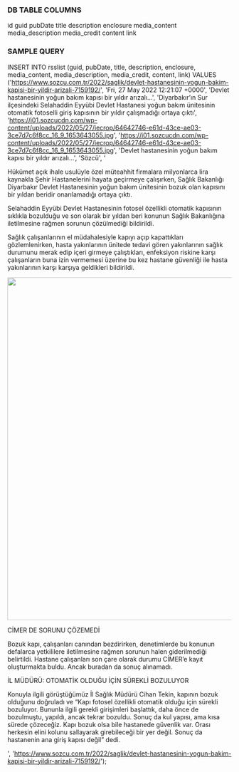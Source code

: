 ### DB TABLE COLUMNS

id
guid
pubDate
title
description
enclosure
media_content
media_description
media_credit
content
link


### SAMPLE QUERY

INSERT INTO rsslist 
    (guid, pubDate, title, description, enclosure, media_content, media_description, media_credit, content, link) VALUES 
    ('https://www.sozcu.com.tr/2022/saglik/devlet-hastanesinin-yogun-bakim-kapisi-bir-yildir-arizali-7159192/', 
    'Fri, 27 May 2022 12:21:07 +0000', 
    'Devlet hastanesinin yoğun bakım kapısı bir yıldır arızalı…', 
    'Diyarbakır’ın Sur ilçesindeki Selahaddin Eyyübi Devlet Hastanesi yoğun bakım ünitesinin otomatik fotoselli giriş kapısının bir yıldır çalışmadığı ortaya çıktı', 
    'https://i01.sozcucdn.com/wp-content/uploads/2022/05/27/iecrop/64642746-e61d-43ce-ae03-3ce7d7c6f8cc_16_9_1653643055.jpg', 
    'https://i01.sozcucdn.com/wp-content/uploads/2022/05/27/iecrop/64642746-e61d-43ce-ae03-3ce7d7c6f8cc_16_9_1653643055.jpg', 
    'Devlet hastanesinin yoğun bakım kapısı bir yıldır arızalı…',
    'Sözcü',
    '<p>Hükümet açık ihale usulüyle özel müteahhit firmalara milyonlarca lira kaynakla Şehir Hastanelerini hayata geçirmeye çalışırken, Sağlık Bakanlığı Diyarbakır Devlet Hastanesinin yoğun bakım ünitesinin bozuk olan kapısını bir yıldan beridir onarılamadığı ortaya çıktı.</p> <p>Selahaddin Eyyübi Devlet Hastanesinin fotosel özellikli otomatik kapısının sıklıkla bozulduğu ve son olarak bir yıldan beri konunun Sağlık Bakanlığına iletilmesine rağmen sorunun çözülmediği bildirildi.</p> <p>Sağlık çalışanlarının el müdahalesiyle kapıyı açıp kapattıkları gözlemlenirken, hasta yakınlarının ünitede tedavi gören yakınlarının sağlık durumunu merak edip içeri girmeye çalıştıkları, enfeksiyon riskine karşı çalışanların buna izin vermemesi üzerine bu kez hastane güvenliği ile hasta yakınlarının karşı karşıya geldikleri bildirildi.</p> <img loading="lazy" class="zoomIt" src="https://i01.sozcucdn.com/wp-content/uploads/2022/05/27/58e3ead6-076d-4c8b-942d-9044e19dd04b.jpg" onclick="" alt="" width="1200" height="770" /> <p>CİMER DE SORUNU ÇÖZEMEDİ</p> <p>Bozuk kapı, çalışanları canından bezdirirken, denetimlerde bu konunun defalarca yetkililere iletilmesine rağmen sorunun halen giderilmediği belirtildi. Hastane çalışanları son çare olarak durumu CİMER’e kayıt oluşturmakta buldu. Ancak buradan da sonuç alınamadı.</p> <p>İL MÜDÜRÜ: OTOMATİK OLDUĞU İÇİN SÜREKLİ BOZULUYOR</p> <p>Konuyla ilgili görüştüğümüz İl Sağlık Müdürü Cihan Tekin, kapının bozuk olduğunu doğruladı ve “Kapı fotosel özellikli otomatik olduğu için sürekli bozuluyor. Bununla ilgili gerekli girişimleri başlattık, daha önce de bozulmuştu, yapıldı, ancak tekrar bozuldu. Sonuç da kul yapısı, ama kısa sürede çözeceğiz. Kapı bozuk olsa bile hastanede güvenlik var. Orası herkesin elini kolunu sallayarak girebileceği bir yer değil. Sonuç da hastanenin ana giriş kapısı değil” dedi.</p>',
    'https://www.sozcu.com.tr/2022/saglik/devlet-hastanesinin-yogun-bakim-kapisi-bir-yildir-arizali-7159192/');


